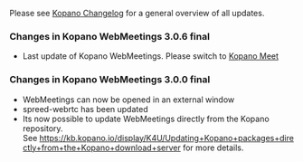 Please see [Kopano Changelog](https://documentation.kopano.io/kopano_changelog/) for a general overview of all updates.

### Changes in Kopano WebMeetings 3.0.6 final

* Last update of Kopano WebMeetings. Please switch to [Kopano Meet](#module=appcenter:appcenter:0:id:kopano-meet)

### Changes in Kopano WebMeetings 3.0.0 final

*   WebMeetings can now be opened in an external window
*   spreed-webrtc has been updated
*   Its now possible to update WebMeetings directly from the Kopano repository. See https://kb.kopano.io/display/K4U/Updating+Kopano+packages+directly+from+the+Kopano+download+server for more details.
